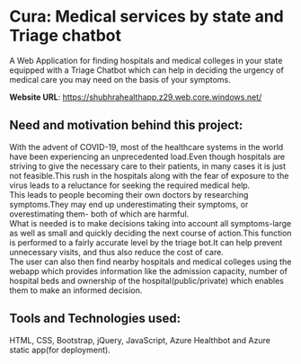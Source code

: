 # Cura: Medical services by state and Triage chatbot

A Web Application for finding hospitals and medical colleges in your state equipped with a Triage Chatbot which can help in deciding the urgency of medical care you may need on the basis of your symptoms.

**Website URL**: https://shubhrahealthapp.z29.web.core.windows.net/ 

## Need and motivation behind this project:

With the advent of COVID-19, most of the healthcare systems in the world have been experiencing an unprecedented load.Even though hospitals are striving to give the necessary care to their patients, in many cases it is just not feasible.This rush in the hospitals along with the fear of exposure to the virus leads to a reluctance for seeking the required medical help.\
This leads to people becoming their own doctors by researching symptoms.They may end up underestimating their symptoms, or overestimating them- both of which are harmful.\
What is needed is to make decisions taking into account all symptoms-large as well as small and quickly deciding the next course of action.This function is performed to a fairly accurate level by the triage bot.It can help prevent unnecessary visits, and thus also reduce the cost of care.\
The user can also then find nearby hospitals and medical colleges using the webapp which provides information like the admission capacity, number of hospital beds and ownership of the hospital(public/private) which enables them to make an informed decision.

## Tools and Technologies used:

HTML, CSS, Bootstrap, jQuery, JavaScript, Azure Healthbot and Azure static app(for deployment).

